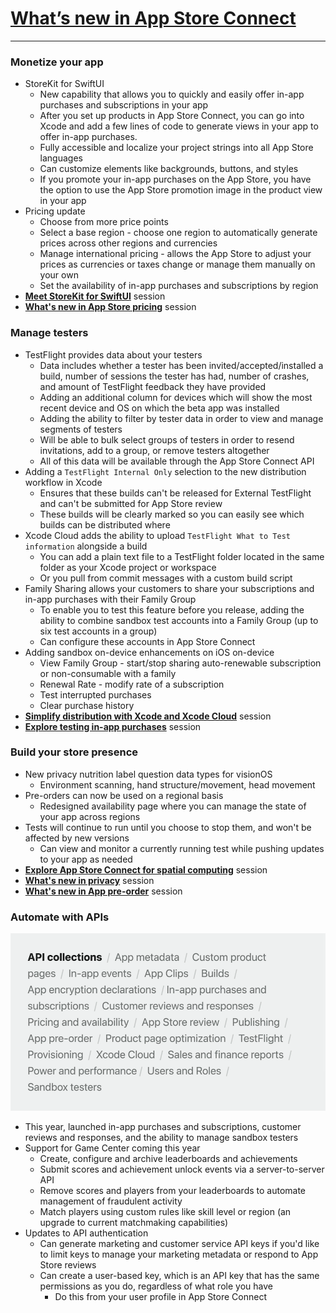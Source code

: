 # [**What’s new in App Store Connect**](https://developer.apple.com/videos/play/wwdc2023/10117/)

---

### **Monetize your app**

* StoreKit for SwiftUI
    * New capability that allows you to quickly and easily offer in-app purchases and subscriptions in your app
    * After you set up products in App Store Connect, you can go into Xcode and add a few lines of code to generate views in your app to offer in-app purchases.
    * Fully accessible and localize your project strings into all App Store languages
    * Can customize elements like backgrounds, buttons, and styles
    * If you promote your in-app purchases on the App Store, you have the option to use the App Store promotion image in the product view in your app
* Pricing update
    * Choose from more price points
    * Select a base region - choose one region to automatically generate prices across other regions and currencies
    * Manage international pricing - allows the App Store to adjust your prices as currencies or taxes change or manage them manually on your own
    * Set the availability of in-app purchases and subscriptions by region
* [**Meet StoreKit for SwiftUI**](./Meet%20StoreKit%20for%20SwiftUI.md) session
* [**What's new in App Store pricing**](https://developer.apple.com/videos/play/wwdc2023/10014/) session

### **Manage testers**

* TestFlight provides data about your testers
    * Data includes whether a tester has been invited/accepted/installed a build, number of sessions the tester has had, number of crashes, and amount of TestFlight feedback they have provided
    * Adding an additional column for devices which will show the most recent device and OS on which the beta app was installed
    * Adding the ability to filter by tester data in order to view and manage segments of testers
    * Will be able to bulk select groups of testers in order to resend invitations, add to a group, or remove testers altogether
    * All of this data will be available through the App Store Connect API
* Adding a `TestFlight Internal Only` selection to the new distribution workflow in Xcode
    * Ensures that these builds can't be released for External TestFlight and can't be submitted for App Store review
    * These builds will be clearly marked so you can easily see which builds can be distributed where
* Xcode Cloud adds the ability to upload `TestFlight What to Test information` alongside a build
    * You can add a plain text file to a TestFlight folder located in the same folder as your Xcode project or workspace
    * Or you pull from commit messages with a custom build script
* Family Sharing allows your customers to share your subscriptions and in-app purchases with their Family Group
    * To enable you to test this feature before you release, adding the ability to combine sandbox test accounts into a Family Group (up to six test accounts in a group)
    * Can configure these accounts in App Store Connect
* Adding sandbox on-device enhancements on iOS on-device
    * View Family Group - start/stop sharing auto-renewable subscription or non-consumable with a family
    * Renewal Rate - modify rate of a subscription
    * Test interrupted purchases
    * Clear purchase history
* [**Simplify distribution with Xcode and Xcode Cloud**](./Simplify%20distribution%20with%20Xcode%20and%20Xcode%20Cloud.md) session
* [**Explore testing in-app purchases**](https://developer.apple.com/videos/play/wwdc2023/10142/) session

### **Build your store presence**

* New privacy nutrition label question data types for visionOS
    * Environment scanning, hand structure/movement, head movement
* Pre-orders can now be used on a regional basis
    * Redesigned availability page where you can manage the state of your app across regions
* Tests will continue to run until you choose to stop them, and won't be affected by new versions
    * Can view and monitor a currently running test while pushing updates to your app as needed
* [**Explore App Store Connect for spatial computing**](https://developer.apple.com/videos/play/wwdc2023/10012/) session
* [**What's new in privacy**](./What's%20new%20in%20privacy.md) session
* [**What's new in App pre-order**](https://developer.apple.com/videos/play/wwdc2023/10015/) session

### **Automate with APIs**

![API collections](images/appstore/api.png)

* This year, launched in-app purchases and subscriptions, customer reviews and responses, and the ability to manage sandbox testers
* Support for Game Center coming this year
    * Create, configure and archive leaderboards and achievements
    * Submit scores and achievement unlock events via a server-to-server API
    * Remove scores and players from your leaderboards to automate management of fraudulent activity
    * Match players using custom rules like skill level or region (an upgrade to current matchmaking capabilities)
* Updates to API authentication
    * Can generate marketing and customer service API keys if you'd like to limit keys to manage your marketing metadata or respond to App Store reviews
    * Can create a user-based key, which is an API key that has the same permissions as you do, regardless of what role you have
        * Do this from your user profile in App Store Connect
